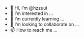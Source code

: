 - 👋 Hi, I’m @hzzuui
- 👀 I’m interested in ...
- 🌱 I’m currently learning ...
- 💞️ I’m looking to collaborate on ...
- 📫 How to reach me ...

<!---
hzzuui/hzzuui is a ✨ special ✨ repository because its `README.md` (this file) appears on your GitHub profile.
You can click the Preview link to take a look at your changes.
--->
